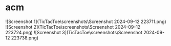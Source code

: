 # acm

![Screenshot 1](TicTacToe\screenshots\Screenshot 2024-09-12 223711.png)
![Screenshot 2](TicTacToe\screenshots\Screenshot 2024-09-12 223724.png)
![Screenshot 3](TicTacToe\screenshots\Screenshot 2024-09-12 223738.png)
